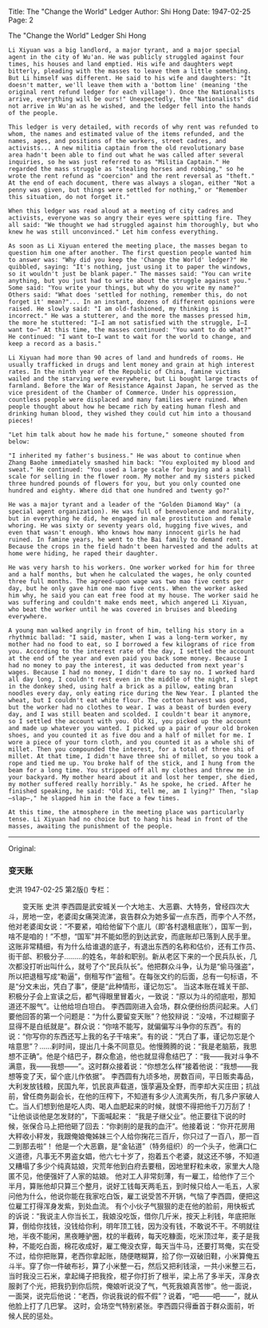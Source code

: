 Title: The "Change the World" Ledger
Author: Shi Hong
Date: 1947-02-25
Page: 2

The "Change the World" Ledger
    Shi Hong

    Li Xiyuan was a big landlord, a major tyrant, and a major special agent in the city of Wu'an. He was publicly struggled against four times, his houses and land emptied. His wife and daughters wept bitterly, pleading with the masses to leave them a little something. But Li himself was different. He said to his wife and daughters: "It doesn't matter, we'll leave them with a 'bottom line' (meaning 'the original rent refund ledger for each village'). Once the Nationalists arrive, everything will be ours!" Unexpectedly, the "Nationalists" did not arrive in Wu'an as he wished, and the ledger fell into the hands of the people.

    This ledger is very detailed, with records of why rent was refunded to whom, the names and estimated value of the items refunded, and the names, ages, and positions of the workers, street cadres, and activists... A new militia captain from the old revolutionary base area hadn't been able to find out what he was called after several inquiries, so he was just referred to as "Militia Captain." He regarded the mass struggle as "stealing horses and robbing," so he wrote the rent refund as "coercion" and the rent reversal as "theft." At the end of each document, there was always a slogan, either "Not a penny was given, but things were settled for nothing," or "Remember this situation, do not forget it."

    When this ledger was read aloud at a meeting of city cadres and activists, everyone was so angry their eyes were spitting fire. They all said: "We thought we had struggled against him thoroughly, but who knew he was still unconvinced." Let him confess everything.

    As soon as Li Xiyuan entered the meeting place, the masses began to question him one after another. The first question people wanted him to answer was: "Why did you keep the 'Change the World' ledger?" He quibbled, saying: "It's nothing, just using it to paper the windows, so it wouldn't just be blank paper." The masses said: "You can write anything, but you just had to write about the struggle against you." Some said: "You write your things, but why do you write my name?" Others said: "What does 'settled for nothing, remember this, do not forget it' mean?"... In an instant, dozens of different opinions were raised. He slowly said: "I am old-fashioned, my thinking is incorrect." He was a stutterer, and the more the masses pressed him, the more he stuttered: "I—I am not satisfied with the struggle, I—I want to—" At this time, the masses continued: "You want to do what?" He continued: "I want to—I want to wait for the world to change, and keep a record as a basis."

    Li Xiyuan had more than 90 acres of land and hundreds of rooms. He usually trafficked in drugs and lent money and grain at high interest rates. In the ninth year of the Republic of China, famine victims wailed and the starving were everywhere, but Li bought large tracts of farmland. Before the War of Resistance Against Japan, he served as the vice president of the Chamber of Commerce. Under his oppression, countless people were displaced and many families were ruined. When people thought about how he became rich by eating human flesh and drinking human blood, they wished they could cut him into a thousand pieces!

    "Let him talk about how he made his fortune," someone shouted from below:

    "I inherited my father's business." He was about to continue when Zhang Baohe immediately smashed him back: "You exploited my blood and sweat." He continued: "You used a large scale for buying and a small scale for selling in the flower room. My mother and my sisters picked three hundred pounds of flowers for you, but you only counted one hundred and eighty. Where did that one hundred and twenty go?"

    He was a major tyrant and a leader of the "Golden Diamond Way" (a special agent organization). He was full of benevolence and morality, but in everything he did, he engaged in male prostitution and female whoring. He was sixty or seventy years old, hugging five wives, and even that wasn't enough. Who knows how many innocent girls he had ruined. In famine years, he went to the Bai family to demand rent. Because the crops in the field hadn't been harvested and the adults at home were hiding, he raped their daughter.

    He was very harsh to his workers. One worker worked for him for three and a half months, but when he calculated the wages, he only counted three full months. The agreed-upon wage was two mao five cents per day, but he only gave him one mao five cents. When the worker asked him why, he said you can eat free food at my house. The worker said he was suffering and couldn't make ends meet, which angered Li Xiyuan, who beat the worker until he was covered in bruises and bleeding everywhere.

    A young man walked angrily in front of him, telling his story in a rhythmic ballad: "I said, master, when I was a long-term worker, my mother had no food to eat, so I borrowed a few kilograms of rice from you. According to the interest rate of the day, I settled the account at the end of the year and even paid you back some money. Because I had no money to pay the interest, it was deducted from next year's wages. Because I had no money, I didn't dare to say no. I worked hard all day long, I couldn't rest even in the middle of the night, I slept in the donkey shed, using half a brick as a pillow, eating bran noodles every day, only eating rice during the New Year. I planted the wheat, but I couldn't eat white flour. The cotton harvest was good, but the worker had no clothes to wear. I was a beast of burden every day, and I was still beaten and scolded. I couldn't bear it anymore, so I settled the account with you. Old Xi, you picked up the account and made up whatever you wanted. I picked up a pair of your old broken shoes, and you counted it as five dou and a half of millet for me. I wore a piece of your torn cloth, and you counted it as a whole shi of millet. Then you compounded the interest, for a total of three shi of millet. At that time, I didn't have three shi of millet, so you took a rope and tied me up. You broke half of the stick, and I hung from the beam for a long time. You stripped off all my clothes and threw me in your backyard. My mother heard about it and lost her temper, she died, my mother suffered really horribly." As he spoke, he cried. After he finished speaking, he said: "Old Xi, tell me, am I lying?" Then, "slap—slap—," he slapped him in the face a few times.

    At this time, the atmosphere in the meeting place was particularly tense. Li Xiyuan had no choice but to hang his head in front of the masses, awaiting the punishment of the people.



<hr /> 

Original: 


### 变天账
史洪
1947-02-25
第2版()
专栏：

　　变天账
    史洪
    李西圆是武安城关一个大地主、大恶霸、大特务，曾经四次大斗，房地一空，老婆闺女痛哭流涕，哀告群众为她多留一点东西，而李个人不然，他对老婆闺女说：“不要紧，咱给他留下个底儿（即‘各村退租底账’），国军一到，啥不是咱的！”不想，“国军”并不能如愿的到达武安，而底账却已落到人民手里。
    这账非常精细，有为什么给谁退的底子，有退出东西的名称和估价，还有工作员、街干部、积极分子………的姓名，年龄和职别。新从老区下来的一个民兵队长，几次都没打听出叫什么，就号了个“民兵队长”。他把群众斗争，认为是“偷马强盗”，所以把退租写成“勒逼”，倒租写作“盗租”。在每张文约的后面，总有一句标语，不是“分文未出，凭白了事”，便是“此种情形，谨记勿忘”。
    当这本账在城关干部、积极分子会上宣读之后，都气得眼里冒着火，一致说：“原以为斗的彻底啦，那知道还不服气”。让他给坦白坦白。
    李西圆刚进入会场，群众便纷纷质问起来。人们要他回答的第一个问题是：“为什么要留变天账”？他狡辩说：“没啥，不过糊窗子显得不是白纸就是”。群众说：“你啥不能写，就偏偏写斗争你的东西”。有的说：“你写你的东西还写上我的名子干啥来”。有的说：“凭白了事，谨记勿忘是个啥意思”？……刹时间，提出几十条不同意见。他慢腾腾的说：“我是老脑筋，我思想不正确”。他是个结巴子，群众愈追，他也就显得愈结巴了：“我——我对斗争不满意，我——我想——”。这时群众接着说：“你想怎么样”接着他说：“我想——我想等变了天，留个底儿作依据”。
    李西圆有九顷多地，房数百间，平日贩卖毒品，大利发放钱粮，民国九年，饥民哀声载道，饿莩遍及全野，而李却大买庄田；抗战前，曾任商务副会长，在他的压榨下，不知道有多少人流离失所，有几多户家破人亡。当人们想到他是吃人肉、喝人血肥起来的时候，就恨不得把他千刀万刮了！
    “让他谈谈他是怎发财的”，下面喊起来：
    “我是子继父业”。他正要往下说的时候，张保合马上把他砸了回去：“你剥削的是我的血汗”。他接着说：“你开花房用大秤收小秤发，我跟俺娘俺姊妹三个人给你掬花三百斤，你只过了一百八，那一百二到那去啦”！
    他是一个大恶霸，是“金钻道”（特务组织）的一个头子，他满口仁义道德，凡事无不男盗女娼，他六七十岁了，抱着五个老婆，就这还不够，不知道又糟塌了多少个纯真姑娘，灾荒年他到白府去要租，因地里籽粒未收，家里大人隐匿不见，他便强奸了人家的姑娘。
    他对工人非常刻薄，有一雇工，给他作了三个半月，算账他却只算三个整月，说好工钱每天两毛五，到时候只给人一毛五，人家问他为什么，他说你能在我家吃白饭，雇工说受苦不开锅，气恼了李西圆，便把这位雇工打得浑身发紫，到处血流。
    有个小伙子气狠狠的走在他的脸前，用快板式的诉说：“我说主人你当长工，我娘没吃饭，借你几斤米，按天上利钱，年底把账算，倒给你找钱，没钱给你利，明年顶工钱，因为没有钱，不敢说不干。不明就往地，半夜不能闲，黑夜睡驴圈，枕的半截砖，每天吃糠面，吃米顶过年，麦子是我种，不能吃白面，棉花收成好，雇工俺没衣穿，每天当牛马，还要打骂俺，实在受不过，给你把账算，老西你拿起账，随便瞎糊算，拾了你一双破旧鞋，小米算俺五斗半。穿了你一件破布衫，算了小米整一石，然后又把利钱滚，一共小米整三石，当时我没三石米，拿起绳子把我拴，棍子你打折了根半，梁上吊了多半天，浑身衣服剥了个光，把我扔到你后院，俺娘听说没了气，气死我娘真苦惨”。他一面说，一面哭，说完后他说：“老西，你说我说的假不假”？说着，“吧——吧——”，就从他脸上打了几巴掌。
    这时，会场空气特别紧张。李西圆只得垂首于群众面前，听候人民的惩处。
